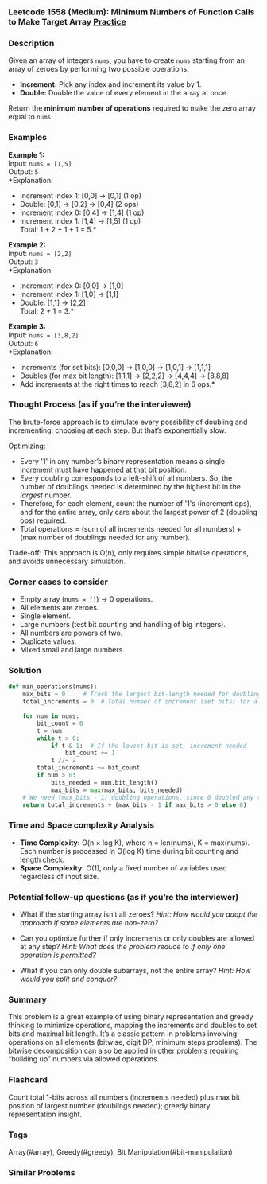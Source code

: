 ### Leetcode 1558 (Medium): Minimum Numbers of Function Calls to Make Target Array [Practice](https://leetcode.com/problems/minimum-numbers-of-function-calls-to-make-target-array)

### Description  
Given an array of integers `nums`, you have to create `nums` starting from an array of zeroes by performing two possible operations:
- **Increment:** Pick any index and increment its value by 1.
- **Double:** Double the value of every element in the array at once.

Return the **minimum number of operations** required to make the zero array equal to `nums`.

### Examples  

**Example 1:**  
Input: `nums = [1,5]`  
Output: `5`  
*Explanation:  
- Increment index 1: [0,0] → [0,1]  (1 op)  
- Double: [0,1] → [0,2] → [0,4]  (2 ops)  
- Increment index 0: [0,4] → [1,4]  (1 op)  
- Increment index 1: [1,4] → [1,5]  (1 op)  
Total: 1 + 2 + 1 + 1 = 5.*

**Example 2:**  
Input: `nums = [2,2]`  
Output: `3`  
*Explanation:  
- Increment index 0: [0,0] → [1,0]  
- Increment index 1: [1,0] → [1,1]  
- Double: [1,1] → [2,2]  
Total: 2 + 1 = 3.*

**Example 3:**  
Input: `nums = [3,8,2]`  
Output: `6`  
*Explanation:  
- Increments (for set bits): [0,0,0] → [1,0,0] → [1,0,1] → [1,1,1]  
- Doubles (for max bit length): [1,1,1] → [2,2,2] → [4,4,4] → [8,8,8]  
- Add increments at the right times to reach [3,8,2] in 6 ops.*

### Thought Process (as if you’re the interviewee)  
The brute-force approach is to simulate every possibility of doubling and incrementing, choosing at each step. But that’s exponentially slow.

Optimizing:  
- Every '1' in any number’s binary representation means a single increment must have happened at that bit position.
- Every doubling corresponds to a left-shift of all numbers. So, the number of doublings needed is determined by the highest bit in the *largest* number.
- Therefore, for each element, count the number of '1's (increment ops), and for the entire array, only care about the largest power of 2 (doubling ops) required.
- Total operations = (sum of all increments needed for all numbers) + (max number of doublings needed for any number).

Trade-off: This approach is O(n), only requires simple bitwise operations, and avoids unnecessary simulation.

### Corner cases to consider  
- Empty array (`nums = []`) → 0 operations.
- All elements are zeroes.
- Single element.
- Large numbers (test bit counting and handling of big integers).
- All numbers are powers of two.
- Duplicate values.
- Mixed small and large numbers.

### Solution

```python
def min_operations(nums):
    max_bits = 0     # Track the largest bit-length needed for doubling
    total_increments = 0  # Total number of increment (set bits) for all nums

    for num in nums:
        bit_count = 0
        t = num
        while t > 0:
            if t & 1:  # If the lowest bit is set, increment needed
                bit_count += 1
            t //= 2
        total_increments += bit_count
        if num > 0:
            bits_needed = num.bit_length()
            max_bits = max(max_bits, bits_needed)
    # We need (max_bits - 1) doubling operations, since 0 doubled any times is still 0.
    return total_increments + (max_bits - 1 if max_bits > 0 else 0)
```

### Time and Space complexity Analysis  

- **Time Complexity:** O(n × log K), where n = len(nums), K = max(nums). Each number is processed in O(log K) time during bit counting and length check.
- **Space Complexity:** O(1), only a fixed number of variables used regardless of input size.

### Potential follow-up questions (as if you’re the interviewer)  

- What if the starting array isn’t all zeroes?
  *Hint: How would you adapt the approach if some elements are non-zero?*

- Can you optimize further if only increments or only doubles are allowed at any step?
  *Hint: What does the problem reduce to if only one operation is permitted?*

- What if you can only double subarrays, not the entire array?
  *Hint: How would you split and conquer?*

### Summary
This problem is a great example of using binary representation and greedy thinking to minimize operations, mapping the increments and doubles to set bits and maximal bit length. It’s a classic pattern in problems involving operations on all elements (bitwise, digit DP, minimum steps problems). The bitwise decomposition can also be applied in other problems requiring “building up” numbers via allowed operations.


### Flashcard
Count total 1-bits across all numbers (increments needed) plus max bit position of largest number (doublings needed); greedy binary representation insight.

### Tags
Array(#array), Greedy(#greedy), Bit Manipulation(#bit-manipulation)

### Similar Problems
